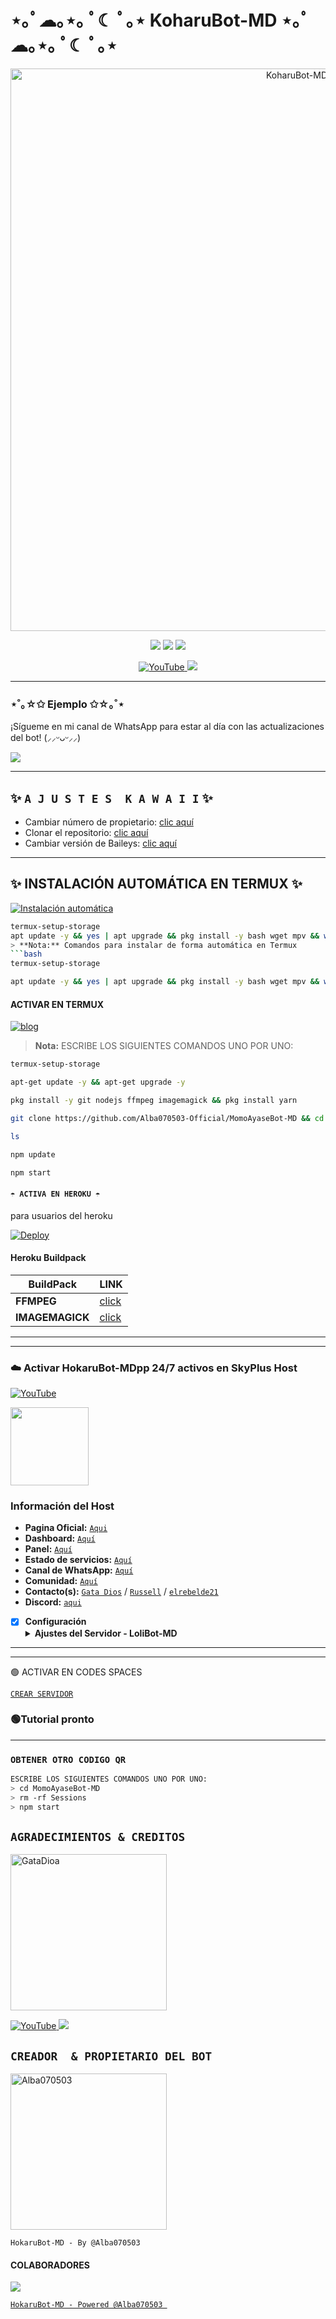 # ⋆｡ﾟ☁︎｡⋆｡ ﾟ☾ ﾟ｡⋆ KoharuBot-MD ⋆｡ﾟ☁︎｡⋆｡ ﾟ☾ ﾟ｡⋆
<p align="center">
  <img src="https://files.catbox.moe/8oepmx.jpg" alt="KoharuBot-MD" width="900"/>
</p>

<p align="center">
  <img src="https://img.shields.io/github/stars/Alba070503-Official/ShizukaBot-MD?color=ffc0cb&style=flat-square" />
  <img src="https://img.shields.io/github/forks/Alba070503-Official/ShizukaBot-MD?color=ffc0cb&style=flat-square" />
  <img src="https://img.shields.io/github/watchers/Alba070503-Official/ShizukaBot-MD?label=watchers&color=ffc0cb&style=flat-square" />
</p>

<p align="center">
  <a href="https://www.youtube.com/@AlbaO7O503">
    <img src="https://img.shields.io/badge/YouTube-FF69B4?style=for-the-badge&logo=youtube&logoColor=white" alt="YouTube">
  </a>
  <a href="https://instagram.com/Alba070503">
    <img src="https://img.shields.io/badge/Instagram-FF69B4?style=for-the-badge&logo=instagram&logoColor=white">
  </a>
</p>

---

### ⋆˚｡☆✩ Ejemplo ✩☆｡˚⋆
¡Sígueme en mi canal de WhatsApp para estar al día con las actualizaciones del bot! (⸝⸝ᵕᴗᵕ⸝⸝)

<a href="https://whatsapp.com/channel/0029VaAN15BJP21BYCJ3tH04">
  <img src="https://img.shields.io/badge/KoharuBot-MD-ffc0cb?style=for-the-badge&logo=whatsapp&logoColor=white">
</a>

---

## ✨ `A J U S T E S  K A W A I I` ✨
- Cambiar número de propietario: [clic aquí](https://github.com/Alba070503-Official/KoharuBot-MD/blob/main/config.js#L6)
- Clonar el repositorio: [clic aquí](https://github.com/Alba070503-Official/KoharuBot-MD/fork)
- Cambiar versión de Baileys: [clic aquí](https://github.com/Alba070503-Official/KoharuBot-MD/blob/main/package.json#L42)

---

## ✨ INSTALACIÓN AUTOMÁTICA EN TERMUX ✨
[![Instalación automática](https://img.shields.io/badge/Instalación%20-Automática-FF69B4?style=for-the-badge&logo=youtube&logoColor=white)](https://youtu.be/smoWgg28wPk?si=ck-t9tvKrJQ0yZbS?feature=share)

```bash
termux-setup-storage
apt update -y && yes | apt upgrade && pkg install -y bash wget mpv && wget -O - https://raw.githubusercontent.com/Alba070503-Official/KoharuBot-MD/master/Momo.sh | bash
> **Nota:** Comandos para instalar de forma automática en Termux  
```bash
termux-setup-storage
```
```bash
apt update -y && yes | apt upgrade && pkg install -y bash wget mpv && wget -O - https://raw.githubusercontent.com/Alba070503-Official/MomoAyaseBot-MD/master/Momo.sh | bash
```

#### ACTIVAR EN TERMUX
[![blog](https://img.shields.io/badge/Instalacion-Manual-FF0000?style=for-the-badge&logo=youtube&logoColor=white)](https://youtu.be/qRb9ElGT8mM?si=XxSt-Y8CTQs1Imzl?feature=share)

> **Nota:** ESCRIBE LOS SIGUIENTES COMANDOS UNO POR UNO:
```bash
termux-setup-storage
```

```bash
apt-get update -y && apt-get upgrade -y
```

```bash
pkg install -y git nodejs ffmpeg imagemagick && pkg install yarn
```

```bash
git clone https://github.com/Alba070503-Official/MomoAyaseBot-MD && cd MomoAyaseBot-MD && yarn install && npm install
```

```bash
ls
```
```bash
npm update
```

```bash
npm start
```


#### `☂️ ACTIVA EN HEROKU ☂️`
para usuarios del heroku

[![Deploy](https://www.herokucdn.com/deploy/button.svg)](https://heroku.com/deploy?template=https://github.com/Alba070503-Official/ShizukaBot-MD)

#### Heroku Buildpack
| BuildPack | LINK |
|--------|--------|
| **FFMPEG** |[click](https://github.com/jonathanong/heroku-buildpack-ffmpeg-latest) |
| **IMAGEMAGICK** | [click](https://github.com/DuckyTeam/heroku-buildpack-imagemagick) |

***
-----
### ☁️ Activar HokaruBot-MDpp 24/7 activos en SkyPlus Host
[![YouTube](https://img.shields.io/badge/SkyUltraPlus-Host-FF0000?style=for-the-badge&logo=youtube&logoColor=white)](https://youtu.be/fZbcCLpSH6Y?si=1sDen7Bzmb7jVpAI)

<a href="https://dash.corinplus.com"><img src="https://qu.ax/zFzXF.png" height="125px"></a>

### Información del Host
- **Pagina Oficial:** [`Aqui`](https://skyultraplus.com)
- **Dashboard:** [`Aquí`](https://dash.skyultraplus.com)
- **Panel:** [`Aquí`](https://panel.skyultraplus.com)
- **Estado de servicios:** [`Aquí`](https://estado.skyultraplus.com)
- **Canal de WhatsApp:** [`Aquí`](https://whatsapp.com/channel/0029VakUvreFHWpyWUr4Jr0g)
- **Comunidad:** [`Aquí`](https://chat.whatsapp.com/JPwcXvPEUwlEOyjI3BpYys)
- **Contacto(s):** [`Gata Dios`](https://wa.me/message/B3KTM5XN2JMRD1) / [`Russell`](https://api.whatsapp.com/send/?phone=15167096032&text&type=phone_number&app_absent=0) / [`elrebelde21`](https://facebook.com/elrebelde21)
- **Discord:** [`aqui`](https://discord.gg/Ph4eWsZ8)

- [x] **Configuración** <details><summary>**Ajustes del Servidor - LoliBot-MD**</summary><img src="https://telegra.ph/file/7ddd30dd7d77354fb01fe.jpg"></details>
----
----


🟢 ACTIVAR EN CODES SPACES 

[`CREAR SERVIDOR`](https://github.com/codespaces/new?skip_quickstart=true&machine=basicLinux32gb&repo=GataNina-Li/GataBot-MD&ref=main&geo=UsEast)
### 🟢Tutorial pronto 
----- 

### `OBTENER OTRO CODIGO QR`
```bash
ESCRIBE LOS SIGUIENTES COMANDOS UNO POR UNO:
> cd MomoAyaseBot-MD
> rm -rf Sessions
> npm start
```
## `AGRADECIMIENTOS & CREDITOS` 
<a href="https://github.com/GataNina-Li"><img src="https://avatars.githubusercontent.com/u/96250885?v=4" width="250" height="250" alt="GataDioa"/></a>

<a href="https://www.youtube.com/@gatadios">
<img src="https://img.shields.io/badge/YouTube-FF0000?style=for-the-badge&logo=youtube&logoColor=white" alt="YouTube">
</a>
<a href="https://instagram.com/gata_dios">
<img src="https://img.shields.io/badge/Instagram-E4405F?style=for-the-badge&logo=instagram&logoColor=white">
</a>

  ## `CREADOR  & PROPIETARIO DEL BOT` 
<a href="https://github.com/Alba070503"><img src="https://github.com/Alba070503.png" width="250" height="250" alt="Alba070503"/></a>

`HokaruBot-MD - By @Alba070503 `
#### COLABORADORES 

<a href="https://github.com/Alba070503-Official/MomoAyaseBot-MD/graphs/contributors">
<img src="https://contrib.rocks/image?repo=Alba070503-Official/MomoAyaseBot-MD"
</a>

<!-- markdownlint-restore -->
<!-- prettier-ignore-end -->

<!-- ALL-CONTRIBUTORS-LIST:END -->
`HokaruBot-MD - Powered @Alba070503 `
